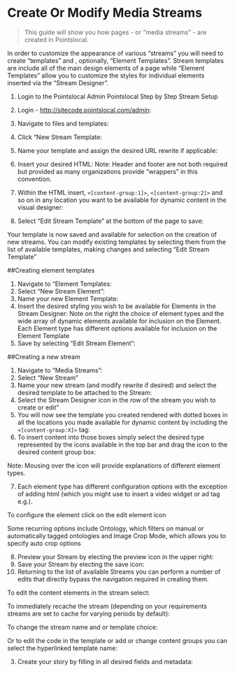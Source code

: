 # Create Or Modify Media Streams
> This guide will show you how pages - or "media streams" - are created in Pointslocal.

In order to customize the appearance of various “streams” you will need to create “templates” and , optionally, “Element Templates”. Stream templates are include all of the main design elements of a page while “Element Templates” allow you to customize the styles for individual elements inserted via the “Stream Designer”.

1. Login to the Pointslocal Admin
Pointslocal Step by Step Stream Setup

1. Login - http://sitecode.pointslocal.com/admin:
2. Navigate to files and templates:
3. Click “New Stream Template:
4. Name your template and assign the desired URL rewrite if applicable:
5. Insert your desired HTML:
Note: Header and footer are not both required but provided as many organizations provide “wrappers” in this convention.
6. Within the HTML insert, ```<[content-group:1]>```, ```<[content-group:2]>``` and so on in any location you want to be available for dynamic content in the visual designer:
7. Select “Edit Stream Template” at the bottom of the page to save:

Your template is now saved and available for selection on the creation of new streams. You can modify existing templates by selecting them from the list of available templates, making changes and selecting “Edit Stream Template”

##Creating element templates

1. Navigate to “Element Templates:
2. Select “New Stream Element”:
3. Name your new Element Template:
4. Insert the desired styling you wish to be available for Elements in the Stream Designer:
Note on the right the choice of element types and the wide array of dynamic elements available for inclusion on the Element. Each Element type has different options available for inclusion on the Element Template
5. Save by selecting “Edit Stream Element”:

##Creating a new stream

1. Navigate to “Media Streams”:
2. Select “New Stream”
3. Name your new stream (and modify rewrite if desired) and select the desired template to be attached to the Stream:
4. Select the Stream Designer icon in the row of the stream you wish to create or edit”
5.  You will now see the template you created rendered with dotted boxes in all the locations you made available for dynamic content by including the ```<[content-group:X]>``` tag:
6. To insert content into those boxes simply select the desired type represented by the icons available in the top bar and drag the icon to the desired content group box:

Note: Mousing over the icon will provide explanations of different element types.

7. Each element type has different configuration options with the exception of adding html (which you might use to insert a video widget or ad tag e.g.). 

To configure the element click on the edit element icon

Some recurring options include Ontology, which filters on manual or automatically tagged ontologies and Image Crop Mode, which allows you to specify auto crop options

8. Preview your Stream by electing the preview icon in the upper right:
9. Save your Stream by electing the  save icon:
10. Returning to the list of available Streams you can perform a number of edits that directly bypass the navigation required in creating them.

To edit the content elements in the stream select:

To immediately recache the stream (depending on your requirements streams are set to cache for varying periods by default):

To change the stream name and or template choice:

Or to edit the code in the template or add or change content groups you can select the hyperlinked template name:

3. Create your story by filling in all desired fields and metadata:

